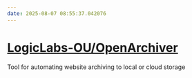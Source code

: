 ```yaml
---
date: 2025-08-07 08:55:37.042076
---
```


# [LogicLabs-OU/OpenArchiver](https://github.com/LogicLabs-OU/OpenArchiver)

Tool for automating website archiving to local or cloud storage